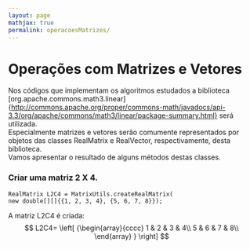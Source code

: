 ```yaml
---
layout: page
mathjax: true
permalink: operacoesMatrizes/
---
```


# Operações com Matrizes e Vetores


Nos códigos que implementam os algoritmos estudados a biblioteca [org.apache.commons.math3.linear]{http://commons.apache.org/proper/commons-math/javadocs/api-3.3/org/apache/commons/math3/linear/package-summary.html} será utilizada.  
Especialmente matrizes e vetores serão comumente representados por objetos das classes RealMatrix e RealVector, respectivamente, desta biblioteca.  
Vamos apresentar o resultado de alguns métodos destas classes.

### Criar uma matriz 2 X 4.
```
RealMatrix L2C4 = MatrixUtils.createRealMatrix(
new double[][]{{1, 2, 3, 4}, {5, 6, 7, 8}});
```
A matriz L2C4 é criada:
$$
  L2C4=
  \left[ {\begin{array}{cccc}
   1 & 2 & 3 & 4\\
   5 & 6 & 7 & 8\\
  \end{array} } \right]
$$

